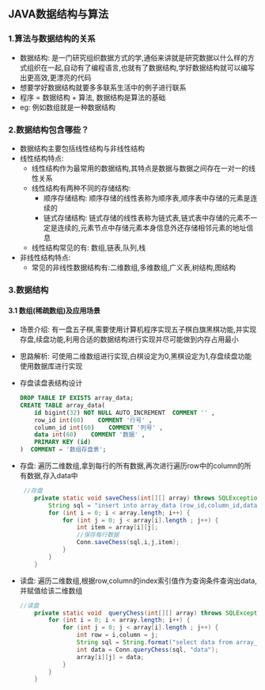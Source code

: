 ## JAVA数据结构与算法

### 1.算法与数据结构的关系

- 数据结构: 是一门研究组织数据方式的学,通俗来讲就是研究数据以什么样的方式组织在一起,自动有了编程语言,也就有了数据结构,学好数据结构就可以编写出更高效,更漂亮的代码
- 想要学好数据结构就要多多联系生活中的例子进行联系
- 程序 = 数据结构 + 算法, 数据结构是算法的基础
- eg: 例如数组就是一种数据结构

### 2.数据结构包含哪些？

- 数据结构主要包括线性结构与非线性结构
- 线性结构特点:
  - 线性结构作为最常用的数据结构,其特点是数据与数据之间存在一对一的线性关系
  - 线性结构有两种不同的存储结构:
    - 顺序存储结构: 顺序存储的线性表称为顺序表,顺序表中存储的元素是连续的
    - 链式存储结构: 链式存储的线性表称为链式表,链式表中存储的元素不一定是连续的,元素节点中存储元素本身信息外还存储相邻元素的地址信息
  - 线性结构常见的有: 数组,链表,队列,栈
- 非线性结构特点:
  - 常见的非线性数据结构有:二维数组,多维数组,广义表,树结构,图结构

### 3.数据结构

#### 3.1 数组(稀疏数组)及应用场景

- 场景介绍: 有一盘五子棋,需要使用计算机程序实现五子棋白旗黑棋功能,并实现存盘,续盘功能,利用合适的数据结构进行实现并尽可能做到内存占用最小

- 思路解析: 可使用二维数组进行实现,白棋设定为0,黑棋设定为1,存盘续盘功能使用数据库进行实现

- 存盘读盘表结构设计

  ```sql
  DROP TABLE IF EXISTS array_data;
  CREATE TABLE array_data(
      id bigint(32) NOT NULL AUTO_INCREMENT  COMMENT '' ,
      row_id int(60)    COMMENT '行号' ,
      column_id int(60)    COMMENT '列号' ,
      data int(60)    COMMENT '数据' ,
      PRIMARY KEY (id)
  )  COMMENT = '数组存盘表';
  ```

- 存盘: 遍历二维数组,拿到每行的所有数据,再次进行遍历row中的column的所有数据,存入data中

  ```java
   //存盘
      private static void saveChess(int[][] array) throws SQLException {
          String sql = "insert into array_data (row_id,column_id,data) value (?,?,?);";
          for (int i = 0; i < array.length; i++) {
              for (int j = 0; j < array[i].length ; j++) {
                  int item = array[i][j];
                  //保存每行数据
                  Conn.saveChess(sql,i,j,item);
              }
          }
      }
  ```

- 读盘: 遍历二维数组,根据row,column的index索引值作为查询条件查询出data,并赋值给该二维数组

  ```java
  //读盘
      private static void  queryChess(int[][] array) throws SQLException {
          for (int i = 0; i < array.length; i++) {
              for (int j = 0; j < array[i].length ; j++) {
                  int row = i,column = j;
                  String sql = String.format("select data from array_data where row_id =%d and column_id =%d", row, column);
                  int data = Conn.queryChess(sql, "data");
                  array[i][j] = data;
              }
          }
      }
  ```

